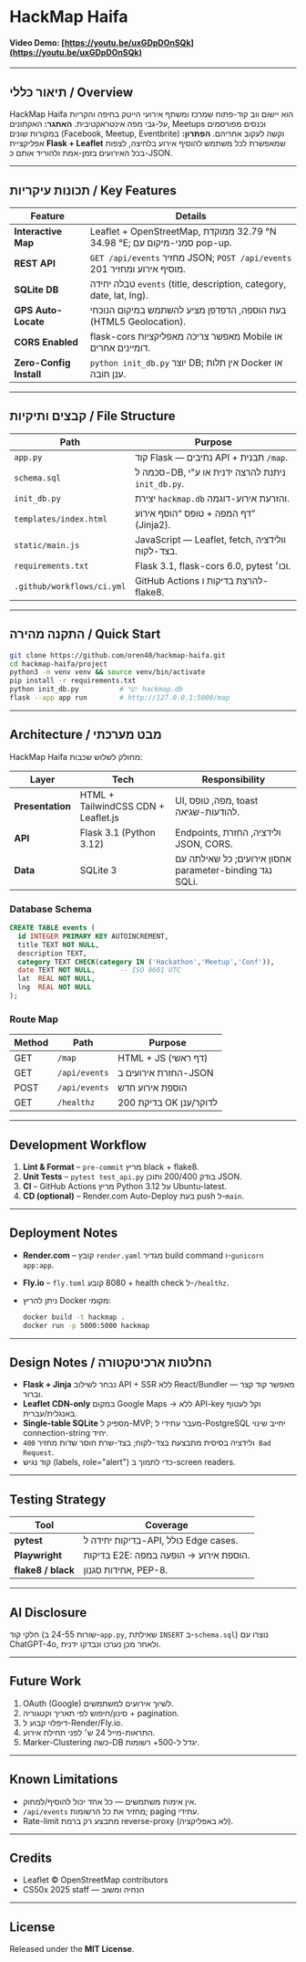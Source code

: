 # HackMap Haifa

#### Video Demo: [https://youtu.be/uxGDpDOnSQk](https://youtu.be/uxGDpDOnSQk)

---

## תיאור כללי / Overview

HackMap Haifa הוא יישום ווב קוד-פתוח שמרכז ומשתף אירועי הייטק בחיפה והקריות על-גבי מפה אינטראקטיבית.
**האתגר:** האקתונים, Meetups וכנסים מפורסמים במקורות שונים (Facebook, Meetup, Eventbrite) וקשה לעקוב אחריהם.
**הפתרון:** אפליקציית **Flask + Leaflet** שמאפשרת לכל משתמש להוסיף אירוע בלחיצה, לצפות בכל האירועים בזמן-אמת ולהוריד אותם כ-JSON.

---

## תכונות עיקריות / Key Features

| Feature                 | Details                                                                   |
| ----------------------- | ------------------------------------------------------------------------- |
| **Interactive Map**     | Leaflet + OpenStreetMap, ממוקדת ‎32.79 °N 34.98 °E; סמני-מיקום עם pop-up. |
| **REST API**            | `GET /api/events` מחזיר JSON; `POST /api/events` מוסיף אירוע ומחזיר 201.  |
| **SQLite DB**           | טבלה יחידה `events` (title, description, category, date, lat, lng).       |
| **GPS Auto-Locate**     | בעת הוספה, הדפדפן מציע להשתמש במיקום הנוכחי (HTML5 Geolocation).          |
| **CORS Enabled**        | flask-cors מאפשר צריכה מאפליקציות Mobile או דומיינים אחרים.               |
| **Zero-Config Install** | `python init_db.py` יוצר DB; אין תלות Docker או ענן חובה.                 |

---

## קבצים ותיקיות / File Structure

| Path                       | Purpose                                           |
| -------------------------- | ------------------------------------------------- |
| `app.py`                   | קוד Flask — נתיבים API + תבנית `/map`.            |
| `schema.sql`               | סכמה ל-DB, ניתנת להרצה ידנית או ע"י `init_db.py`. |
| `init_db.py`               | יצירת `hackmap.db` והזרעת אירוע-דוגמה.            |
| `templates/index.html`     | דף המפה + טופס “הוסף אירוע” (Jinja2).             |
| `static/main.js`           | JavaScript — Leaflet, fetch, וולידציה בצד-לקוח.   |
| `requirements.txt`         | Flask 3.1, flask-cors 6.0, pytest וכו׳.           |
| `.github/workflows/ci.yml` | GitHub Actions להרצת בדיקות ו-flake8.             |

---

## התקנה מהירה / Quick Start

```bash
git clone https://github.com/oren40/hackmap-haifa.git
cd hackmap-haifa/project
python3 -m venv venv && source venv/bin/activate
pip install -r requirements.txt
python init_db.py          # יוצר hackmap.db
flask --app app run        # http://127.0.0.1:5000/map
```

---

## Architecture / מבט מערכתי

HackMap Haifa מחולק לשלוש שכבות:

| Layer            | Tech                                | Responsibility                                          |
| ---------------- | ----------------------------------- | ------------------------------------------------------- |
| **Presentation** | HTML + TailwindCSS CDN + Leaflet.js | UI, מפה, טופס, toast להודעות-שגיאה.                     |
| **API**          | Flask 3.1 (Python 3.12)             | Endpoints, ולידציה, החזרת JSON, CORS.                   |
| **Data**         | SQLite 3                            | אחסון אירועים; כל שאילתה עם parameter-binding נגד SQLi. |

### Database Schema

```sql
CREATE TABLE events (
  id INTEGER PRIMARY KEY AUTOINCREMENT,
  title TEXT NOT NULL,
  description TEXT,
  category TEXT CHECK(category IN ('Hackathon','Meetup','Conf')),
  date TEXT NOT NULL,      -- ISO 8601 UTC
  lat  REAL NOT NULL,
  lng  REAL NOT NULL
);
```

### Route Map

| Method | Path          | Purpose                |
| ------ | ------------- | ---------------------- |
| GET    | `/map`        | HTML + JS (דף ראשי)    |
| GET    | `/api/events` | החזרת אירועים ב-JSON   |
| POST   | `/api/events` | הוספת אירוע חדש        |
| GET    | `/healthz`    | בדיקת 200 OK לדוקר/ענן |

---

## Development Workflow

1. **Lint & Format** – `pre-commit` מריץ black + flake8.
2. **Unit Tests** – `pytest test_api.py` בודק 200/400 ותוכן JSON.
3. **CI** – GitHub Actions מריץ Python 3.12 על Ubuntu-latest.
4. **CD (optional)** – Render.com Auto-Deploy בעת push ל-`main`.

---

## Deployment Notes

* **Render.com** – קובץ `render.yaml` מגדיר build command ו-`gunicorn app:app`.
* **Fly.io** – `fly.toml` קובע ‎8080 + health check ל-`/healthz`.
* ניתן להריץ Docker מקומי:

  ```bash
  docker build -t hackmap .
  docker run -p 5000:5000 hackmap
  ```

---

## Design Notes / החלטות ארכיטקטורה

* **Flask + Jinja** נבחר לשילוב API + SSR ללא React/Bundler — מאפשר קוד קצר וברור.
* **Leaflet CDN-only** במקום Google Maps → ללא API-key וקל לעטוף באנגלית/עברית.
* **Single-table SQLite** מספיק ל-MVP; מעבר עתידי ל-PostgreSQL יחייב שינוי connection-string יחיד.
* ולידציה בסיסית מתבצעת בצד-לקוח; בצד-שרת חוסר שדות מחזיר `400 Bad Request`.
* קוד נגיש (labels, role="alert") כדי לתמוך ב-screen readers.

---

## Testing Strategy

| Tool               | Coverage                              |
| ------------------ | ------------------------------------- |
| **pytest**         | בדיקות יחידה ל-API, כולל Edge cases.  |
| **Playwright**     | בדיקות E2E: הוספת אירוע → הופעה במפה. |
| **flake8 / black** | אחידות סגנון, PEP-8.                  |

---

## AI Disclosure

חלקי קוד (שורות 24-55 ב-`app.py`, שאילתת `INSERT` ב-`schema.sql`) נוצרו עם ChatGPT-4o, ולאחר מכן נערכו ונבדקו ידנית.

---

## Future Work

1. OAuth (Google) לשיוך אירועים למשתמשים.
2. סינון/חיפוש לפי תאריך וקטגוריה + pagination.
3. דיפלוי קבוע ל-Render/Fly.io.
4. התראות-מייל 24 ש׳ לפני תחילת אירוע.
5. Marker-Clustering כשה-DB יגדל ל-500+ רשומות.

---

## Known Limitations

* אין אימות משתמשים — כל אחד יכול להוסיף/למחוק.
* `/api/events` מחזיר את כל הרשומות; paging עתידי.
* Rate-limit מתבצע רק ברמת reverse-proxy (לא באפליקציה).

---

## Credits

* Leaflet © OpenStreetMap contributors
* CS50x 2025 staff — הנחיה ומשוב

---

## License

Released under the **MIT License**.
